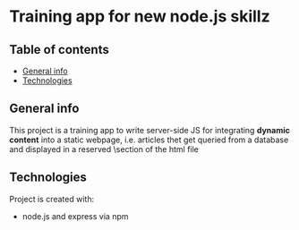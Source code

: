 # Training app for new node.js skillz

## Table of contents
* [General info](#general-info)
* [Technologies](#technologies)

## General info
This project is a training app to write server-side JS for integrating **dynamic content** into a static webpage, i.e. articles thet get queried from a database and displayed in a reserved \section of the html file
	
## Technologies
Project is created with:
* node.js and express via npm